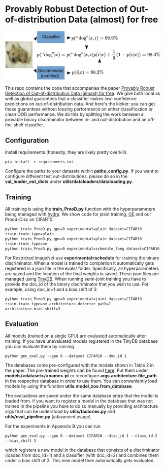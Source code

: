 # Provably Robust Detection of Out-of-distribution Data (almost) for free


<p align="center"><img src="teaser.png" width="600"></p>

This repo contains the code that accompanies the paper [Provably Robust Detection of Out-of-distribution Data (almost) for free](https://arxiv.org/abs/2106.04260). We give both local as well as global guarantees that a classifier makes low-confidence predictions on out-of-distribution data. And here's the kicker: you can get these guarantees without loosing performance on either classification or clean OOD performance. We do this by splitting the work between a provable binary discriminator between in- and out-distribution and an off-the-shelf classifier. 

## Configuration
Install requirements (honestly, they are likely pretty overkill).
```
pip install -r requirements.txt
```

Configure the paths to your datasets within **paths_config.py**. If you want to configure different test out-distributions, please do so in the **val_loader_out_dicts** under **utils/dataloaders/dataloading.py**.

## Training
All training is using the **train_ProoD.py** function with the hyperparameters being managed with [hydra](https://github.com/facebookresearch/hydra). We show code for plain training, [OE](https://arxiv.org/abs/1812.04606) and our Prood-Disc on CIFAR10:
```
python train_ProoD.py gpu=0 experimental=plain dataset=CIFAR10 train.train_type=plain 
python train_ProoD.py gpu=0 experimental=plain dataset=CIFAR10 train.train_type=oe 
python train_ProoD.py gpu=0 experimental=schedule_long dataset=CIFAR10
```
For Restricted ImageNet use **experimental=schedule** for training the binary discriminator. When a model is trained to completion it automatically gets registered in a json file in the evals/ folder. Specifically, all hyperparameters are saved and the location of the final weights is saved. These json files are managed using [TinyDB](https://github.com/msiemens/tinydb). When running semi-joint training you have to provide the doc_id of the binary discriminator that you wish to use. For example, using doc_id=1 and a bias shift of 3:
```
python train_ProoD.py gpu=0 experimental=joint dataset=CIFAR10 train.train_type=oe architecture.detector_path=1 architecture.bias_shift=3
```

## Evaluation
All models (trained on a single GPU) are evaluated automatically after training. If you have unevaluated models registered in the TinyDB database you can evaluate them by running
```
python gen_eval.py --gpu 0 --dataset CIFAR10 --doc_id 1
```
The databases come pre-configured with the models shown in Table 2 in the paper. The pre-trained weights can be found [here](https://nc.mlcloud.uni-tuebingen.de/index.php/s/A8XMkLR4BPwLcej). Put them under **models/&lt;dataset&gt;/&lt;name&gt;.pt** or reconfigure **args.architecture.file_path** in the respective database in order to use them. You can conveniently load models by using the function **utils.model_zoo.from_database**.

The evaluations are saved under the same database entry that the model is loaded from. If you want to register a model in the database that was not trained in the pipeline you have to do so manually by providing architecture args that can be understood by **utils/factories.py** and **utils/eval_pipeline.py** (adavanced usage).

For the experiments in Appendix B you can run
```
python gen_eval.py --gpu 0 --dataset CIFAR10 --disc_id 1 --class_id 2 --bias_shift 3
```
which registers a new model in the database that consists of a discriminator (loaded from doc_id=1) and a classifier (with doc_id=2) and combines them under a bias shift of 3. This new model then automatically gets evaluated.
